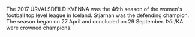 The 2017 ÚRVALSDEILD KVENNA was the 46th season of the women's football top level league in Iceland. Stjarnan was the defending champion. The season began on 27 April and concluded on 29 September. Þór/KA were crowned champions.
